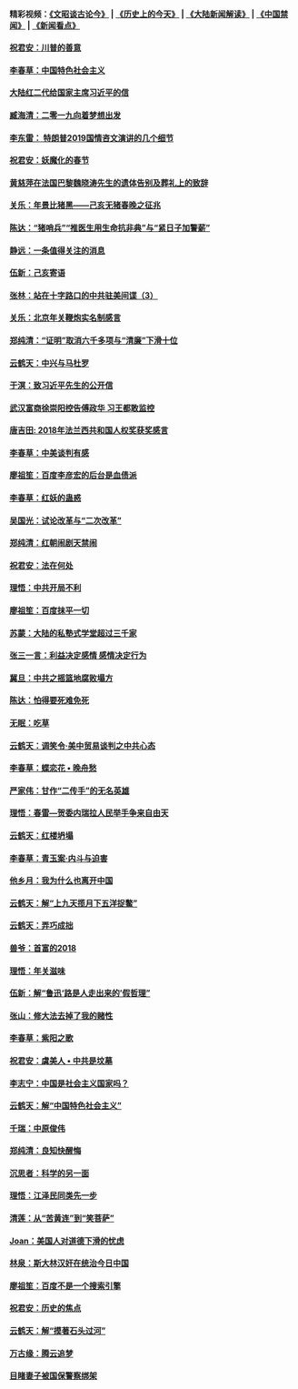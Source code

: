 #### 精彩视频：[《文昭谈古论今》](http://45.32.25.56/wenzhao) | [《历史上的今天》](http://45.32.25.56/today-in-history) | [《大陆新闻解读》](http://45.32.25.56/ntdtv-comedy) | [《中国禁闻》](http://45.32.25.56/ntdtv-news) | [《新闻看点》](http://45.32.25.56/news-insight) 

 #### [祝君安：川普的善意](../pages/nsc993/n11032077.md?t=02090331) 

#### [李春草：中国特色社会主义](../pages/nsc993/n11032132.md?t=02090331) 

#### [大陆红二代给国家主席习近平的信](../pages/nsc993/n11031995.md?t=02090331) 

#### [臧海清：二零一九向着梦想出发](../pages/nsc993/n11031959.md?t=02090331) 

#### [李东雷： 特朗普2019国情咨文演讲的几个细节](../pages/nsc993/n11031943.md?t=02090331) 

#### [祝君安：妖魔化的春节](../pages/nsc993/n11031747.md?t=02090331) 

#### [黄慈萍在法国巴黎魏晓涛先生的遗体告别及葬礼上的致辞](../pages/nsc993/n11031419.md?t=02090331) 

#### [关乐：年景比猪黑——己亥无猪春晚之征兆](../pages/nsc993/n11031494.md?t=02090331) 

#### [陈达：“猪哨兵”“推医生用生命抗非典”与“紧日子加警薪”](../pages/nsc993/n11027746.md?t=02090331) 

#### [静远：一条值得关注的消息](../pages/nsc993/n11024470.md?t=02090331) 

#### [伍新：己亥寄语](../pages/nsc993/n11024543.md?t=02090331) 

#### [张林：站在十字路口的中共驻美间谍（3）](../pages/nsc993/n11023043.md?t=02090331) 

#### [关乐：北京年关鞭炮实名制感言](../pages/nsc993/n11022630.md?t=02090331) 

#### [郑纯清：“证明”取消六千多项与“清廉”下滑十位](../pages/nsc993/n11022638.md?t=02090331) 

#### [云鹤天：中兴与马杜罗](../pages/nsc993/n11022620.md?t=02090331) 

#### [于溟：致习近平先生的公开信](../pages/nsc993/n11022593.md?t=02090331) 

#### [武汉富商徐崇阳控告傅政华 习王都敢监控](../pages/nsc993/n11022212.md?t=02090331) 

#### [唐吉田: 2018年法兰西共和国人权奖获奖感言](../pages/nsc993/n11021537.md?t=02090331) 

#### [李春草：中美谈判有感](../pages/nsc993/n11019776.md?t=02090331) 

#### [廖祖笙：百度李彦宏的后台是血债派](../pages/nsc993/n11019767.md?t=02090331) 

#### [李春草：红妖的蛊惑](../pages/nsc993/n11017095.md?t=02090331) 

#### [吴国光：试论改革与“二次改革”](../pages/nsc993/n11017055.md?t=02090331) 

#### [郑纯清：红朝闹剧天禁闹](../pages/nsc993/n11017030.md?t=02090331) 

#### [祝君安：法在何处](../pages/nsc993/n11017021.md?t=02090331) 

#### [理悟：中共开局不利](../pages/nsc993/n11016938.md?t=02090331) 

#### [廖祖笙：百度抹平一切](../pages/nsc993/n11014925.md?t=02090331) 

#### [苏蒙：大陆的私塾式学堂超过三千家](../pages/nsc993/n11014334.md?t=02090331) 

#### [张三一言：利益决定感情 感情决定行为](../pages/nsc993/n11012463.md?t=02090331) 

#### [冀旦：中共之摇篮地腐败塌方](../pages/nsc993/n11009533.md?t=02090331) 

#### [陈达：怕得要死难免死](../pages/nsc993/n11009520.md?t=02090331) 

#### [无眠：吃草](../pages/nsc993/n11007940.md?t=02090331) 

#### [云鹤天：调笑令‧美中贸易谈判之中共心态](../pages/nsc993/n11007670.md?t=02090331) 

#### [李春草：蝶恋花  •  晚舟愁](../pages/nsc993/n11006605.md?t=02090331) 

#### [严家伟：甘作“二传手”的无名英雄](../pages/nsc993/n11005340.md?t=02090331) 

#### [理悟：春雷—贺委内瑞拉人民举手争来自由天](../pages/nsc993/n11005334.md?t=02090331) 

#### [云鹤天：红楼坍塌](../pages/nsc993/n11005318.md?t=02090331) 

#### [李春草：青玉案·内斗与迫害](../pages/nsc993/n11005306.md?t=02090331) 

#### [他乡月：我为什么也离开中国](../pages/nsc993/n11003553.md?t=02090331) 

#### [云鹤天：解“上九天揽月下五洋捉鳖”](../pages/nsc993/n11000750.md?t=02090331) 

#### [云鹤天：弄巧成拙](../pages/nsc993/n11000722.md?t=02090331) 

#### [兽爷：首富的2018](../pages/nsc993/n11000693.md?t=02090331) 

#### [理悟：年关滋味](../pages/nsc993/n10998847.md?t=02090331) 

#### [伍新：解“鲁迅‘路是人走出来的’假哲理”](../pages/nsc993/n10998777.md?t=02090331) 

#### [张山：修大法去掉了我的赌性](../pages/nsc993/n10997702.md?t=02090331) 

#### [李春草：紫阳之歌](../pages/nsc993/n10997679.md?t=02090331) 

#### [祝君安：虞美人 • 中共是坟墓](../pages/nsc993/n10996090.md?t=02090331) 

#### [李志宁：中国是社会主义国家吗？](../pages/nsc993/n10996097.md?t=02090331) 

#### [云鹤天：解“中国特色社会主义”](../pages/nsc993/n10996043.md?t=02090331) 

#### [千瑞：中原俊伟](../pages/nsc993/n10995401.md?t=02090331) 

#### [郑纯清：良知快醒悔](../pages/nsc993/n10995385.md?t=02090331) 

#### [沉思者：科学的另一面](../pages/nsc993/n10996074.md?t=02090331) 

#### [理悟：江泽民同类先一步](../pages/nsc993/n10995378.md?t=02090331) 

#### [清莲：从“苦黄连”到“笑菩萨”](../pages/nsc993/n10995466.md?t=02090331) 

#### [Joan：美国人对道德下滑的忧虑](../pages/nsc993/n10995424.md?t=02090331) 

#### [林泉：斯大林汉奸在统治今日中国](../pages/nsc993/n10995210.md?t=02090331) 

#### [廖祖笙：百度不是一个搜索引擎](../pages/nsc993/n10994961.md?t=02090331) 

#### [祝君安：历史的焦点](../pages/nsc993/n10994925.md?t=02090331) 

#### [云鹤天：解“摸著石头过河”](../pages/nsc993/n10993325.md?t=02090331) 

#### [万古缘：腾云追梦](../pages/nsc993/n10993120.md?t=02090331) 

#### [目睹妻子被国保警察绑架](../pages/nsc993/n10991525.md?t=02090331) 

